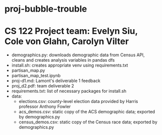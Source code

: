 # proj-bubble-trouble

# CS 122 Project team: Evelyn Siu, Cole von Glahn, Carolyn Vilter

- demographics.py: downloads demographic data from Census API, cleans and creates analysis variables in pandas dfs
- install.sh: creates appropriate venv using requirements.txt
- partisan_map.py
- partisan_map_test.ipynb
- proj-d1.md: Lamont's deliverable 1 feedback
- proj_d2.pdf: team deliverable 2
- requirements.txt: list of necessary packages for install.sh
- data:
    - elections.csv: county-level election data provided by Harris professor Anthony Fowler
    - acs_demos.csv: static copy of the ACS demographic data; exported by demographics.py
    - census_demos.csv: static copy of the Census race data; exported by demographics.py
